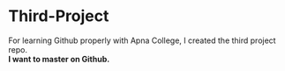 # Third-Project
For learning Github properly with Apna College, I created the third project repo.<br> <b>I want to master on Github.</b>
